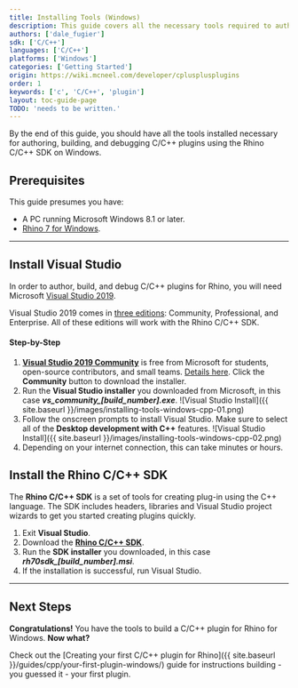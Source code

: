 ```yaml
---
title: Installing Tools (Windows)
description: This guide covers all the necessary tools required to author Rhino plugins in C/C++ on Windows.
authors: ['dale_fugier']
sdk: ['C/C++']
languages: ['C/C++']
platforms: ['Windows']
categories: ['Getting Started']
origin: https://wiki.mcneel.com/developer/cplusplusplugins
order: 1
keywords: ['c', 'C/C++', 'plugin']
layout: toc-guide-page
TODO: 'needs to be written.'
---
```



By the end of this guide, you should have all the tools installed necessary for authoring, building, and debugging C/C++ plugins using the Rhino C/C++ SDK on Windows.

## Prerequisites

This guide presumes you have:

- A PC running Microsoft Windows 8.1 or later.
- [Rhino 7 for Windows](https://www.rhino3d.com/download).

---

## Install Visual Studio
In order to author, build, and debug C/C++ plugins for Rhino, you will need Microsoft [Visual Studio 2019](https://www.visualstudio.com/en-us/visual-studio-homepage-vs.aspx).

Visual Studio 2019 comes in [three editions](https://www.visualstudio.com/downloads): Community, Professional, and Enterprise. All of these editions will work with the Rhino C/C++ SDK.

#### Step-by-Step

1. **[Visual Studio 2019 Community](https://www.visualstudio.com/vs/community/)** is free from Microsoft for students, open-source contributors, and small teams. [Details here](https://visualstudio.microsoft.com/license-terms/mlt031819/).  Click the **Community** button to download the installer.
2. Run the **Visual Studio installer** you downloaded from Microsoft, in this case ***vs_community_[build_number].exe***.
  ![Visual Studio Install]({{ site.baseurl }}/images/installing-tools-windows-cpp-01.png)
3. Follow the onscreen prompts to install Visual Studio. Make sure to select all of the **Desktop development with C++** features.
  ![Visual Studio Install]({{ site.baseurl }}/images/installing-tools-windows-cpp-02.png)
4. Depending on your internet connection, this can take minutes or hours.

## Install the Rhino C/C++ SDK

The **Rhino C/C++ SDK** is a set of tools for creating plug-in using the C++ language. The SDK includes headers, libraries and Visual Studio project wizards to get you started creating plugins quickly.

1. Exit **Visual Studio**.
2. Download the **[Rhino C/C++ SDK](https://www.rhino3d.com/download/Rhino-SDK/7.0/release)**.
3. Run the **SDK installer** you downloaded, in this case ***rh70sdk_[build_number].msi***.
4. If the installation is successful, run Visual Studio.

---

## Next Steps

**Congratulations!** You have the tools to build a C/C++ plugin for Rhino for Windows. **Now what?**

Check out the [Creating your first C/C++ plugin for Rhino]({{ site.baseurl }}/guides/cpp/your-first-plugin-windows/) guide for instructions building - you guessed it - your first plugin.
